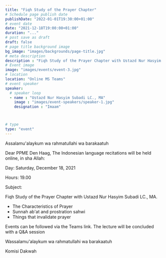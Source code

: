 ```yaml
---
title: "Fiqh Study of the Prayer Chapter"
# Schedule page publish date
publishDate: "2022-01-01T19:30:00+01:00"
# event date
date: "2021-12-18T19:00:00+01:00"
duration: "..."
# post save as draft
draft: false
# page title background image
bg_image: "images/backgrounds/page-title.jpg"
# meta description
description : "Fiqh Study of the Prayer Chapter with Ustazd Nur Hasyim Subadi LC. MA."
# Event image
image: "images/events/event-3.jpg"
# location
location: "Online MS Teams"
# event speaker
speaker:
  # speaker loop
  - name : "Ustazd Nur Hasyim Subadi LC., MA"
    image : "images/event-speakers/speaker-1.jpg"
    designation : "Imaam"



# type
type: "event"
---
```


Assalamu'alaykum wa rahmatullahi wa barakaatuh

Dear PPME Den Haag, The Indonesian language recitations will be held online, in sha Allah:

Day: Saturday, December 18, 2021

Hours: 19.00

Subject:

Fiqh Study of the Prayer Chapter with Ustazd Nur Hasyim Subadi LC., MA.

* The Characteristics of Prayer
* Sunnah ab'at and prostration sahwi
* Things that invalidate prayer

Events can be followed via the Teams link.
The lecture will be concluded with a Q&A session

Wassalamu'alaykum wa rahmatullahi wa barakaatuh

Komisi Dakwah

